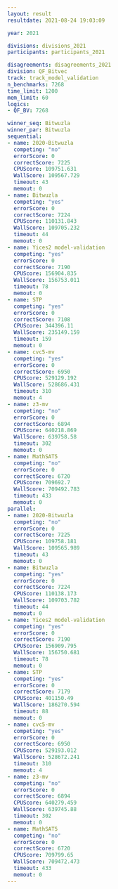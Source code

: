 ```yaml
---
layout: result
resultdate: 2021-08-24 19:03:09

year: 2021

divisions: divisions_2021
participants: participants_2021

disagreements: disagreements_2021
division: QF_Bitvec
track: track_model_validation
n_benchmarks: 7268
time_limit: 1200
mem_limit: 60
logics:
- QF_BV: 7268

winner_seq: Bitwuzla
winner_par: Bitwuzla
sequential:
- name: 2020-Bitwuzla
  competing: "no"
  errorScore: 0
  correctScore: 7225
  CPUScore: 109751.631
  WallScore: 109567.729
  timeout: 43
  memout: 0
- name: Bitwuzla
  competing: "yes"
  errorScore: 0
  correctScore: 7224
  CPUScore: 110131.843
  WallScore: 109705.232
  timeout: 44
  memout: 0
- name: Yices2 model-validation
  competing: "yes"
  errorScore: 0
  correctScore: 7190
  CPUScore: 156904.835
  WallScore: 156753.011
  timeout: 78
  memout: 0
- name: STP
  competing: "yes"
  errorScore: 0
  correctScore: 7108
  CPUScore: 344396.11
  WallScore: 235149.159
  timeout: 159
  memout: 0
- name: cvc5-mv
  competing: "yes"
  errorScore: 0
  correctScore: 6950
  CPUScore: 529129.192
  WallScore: 528686.431
  timeout: 310
  memout: 4
- name: z3-mv
  competing: "no"
  errorScore: 0
  correctScore: 6894
  CPUScore: 640218.869
  WallScore: 639758.58
  timeout: 302
  memout: 0
- name: MathSAT5
  competing: "no"
  errorScore: 0
  correctScore: 6720
  CPUScore: 709692.7
  WallScore: 709492.783
  timeout: 433
  memout: 0
parallel:
- name: 2020-Bitwuzla
  competing: "no"
  errorScore: 0
  correctScore: 7225
  CPUScore: 109758.181
  WallScore: 109565.989
  timeout: 43
  memout: 0
- name: Bitwuzla
  competing: "yes"
  errorScore: 0
  correctScore: 7224
  CPUScore: 110138.173
  WallScore: 109703.782
  timeout: 44
  memout: 0
- name: Yices2 model-validation
  competing: "yes"
  errorScore: 0
  correctScore: 7190
  CPUScore: 156909.795
  WallScore: 156750.681
  timeout: 78
  memout: 0
- name: STP
  competing: "yes"
  errorScore: 0
  correctScore: 7179
  CPUScore: 401150.49
  WallScore: 186270.594
  timeout: 88
  memout: 0
- name: cvc5-mv
  competing: "yes"
  errorScore: 0
  correctScore: 6950
  CPUScore: 529193.012
  WallScore: 528672.241
  timeout: 310
  memout: 4
- name: z3-mv
  competing: "no"
  errorScore: 0
  correctScore: 6894
  CPUScore: 640279.459
  WallScore: 639745.88
  timeout: 302
  memout: 0
- name: MathSAT5
  competing: "no"
  errorScore: 0
  correctScore: 6720
  CPUScore: 709799.65
  WallScore: 709472.473
  timeout: 433
  memout: 0
---
```

